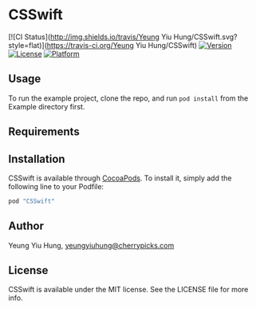 # CSSwift

[![CI Status](http://img.shields.io/travis/Yeung Yiu Hung/CSSwift.svg?style=flat)](https://travis-ci.org/Yeung Yiu Hung/CSSwift)
[![Version](https://img.shields.io/cocoapods/v/CSSwift.svg?style=flat)](http://cocoapods.org/pods/CSSwift)
[![License](https://img.shields.io/cocoapods/l/CSSwift.svg?style=flat)](http://cocoapods.org/pods/CSSwift)
[![Platform](https://img.shields.io/cocoapods/p/CSSwift.svg?style=flat)](http://cocoapods.org/pods/CSSwift)

## Usage

To run the example project, clone the repo, and run `pod install` from the Example directory first.

## Requirements

## Installation

CSSwift is available through [CocoaPods](http://cocoapods.org). To install
it, simply add the following line to your Podfile:

```ruby
pod "CSSwift"
```

## Author

Yeung Yiu Hung, yeungyiuhung@cherrypicks.com

## License

CSSwift is available under the MIT license. See the LICENSE file for more info.
